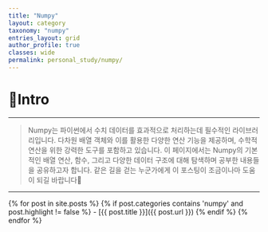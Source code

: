 ```yaml
---
title: "Numpy"
layout: category
taxonomy: "numpy"
entries_layout: grid
author_profile: true
classes: wide
permalink: personal_study/numpy/
---
```


# 📌Intro
---
> Numpy는 파이썬에서 수치 데이터를 효과적으로 처리하는데 필수적인 라이브러리입니다. 다차원 배열 객체와 이를 활용한 다양한 연산 기능을 제공하며, 수학적 연산을 위한 강력한 도구를 포함하고 있습니다. 이 페이지에서는 Numpy의 기본적인 배열 연산, 함수, 그리고 다양한 데이터 구조에 대해 탐색하며 공부한 내용들을 공유하고자 합니다. 같은 길을 걷는 누군가에게 이 포스팅이 조금이나마 도움이 되길 바랍니다🙏

---

{% for post in site.posts %}
  {% if post.categories contains 'numpy' and post.highlight != false %}
    - [{{ post.title }}]({{ post.url }})
  {% endif %}
{% endfor %}


